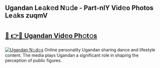 ## Ugandan Le𝚊k𝚎d N𝚞𝚍e - Part-nlY Vid𝚎o Photos Le𝚊ks zuqmV

# <h2><a href="http://fbct6h.evod.top/?m=Ugandan">🔗 👉🔴 Ugandan Vid𝚎o Ph𝚘t𝚘s</a></h2>

[![Ugandan N𝚞d𝚎s](https://i.imgur.com/8V9OHl7.gif)](http://fbct6h.evod.top/?m=Ugandan)
Online personality Ugandan sharing dance and lifestyle content. The media plays Ugandan a significant role in shaping the perception of public figures. 

